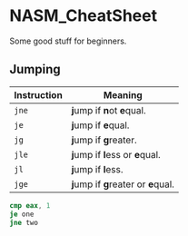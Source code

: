 # NASM_CheatSheet
Some good stuff for beginners.

## Jumping

| Instruction | Meaning                               |
|-------------|---------------------------------------|
| `jne`       | **j**ump if **n**ot **e**qual.        |
| `je`        | **j**ump if **e**qual.                |
| `jg`        | **j**ump if **g**reater.              |
| `jle`       | **j**ump if **l**ess or **e**qual.    |
| `jl`        | **j**ump if **l**ess.                 |
| `jge`       | **j**ump if **g**reater or **e**qual. |

```nasm
cmp eax, 1
je one
jne two
```
